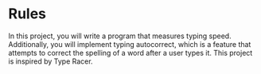 # Rules
In this project, you will write a program that measures typing speed. Additionally, you will implement typing autocorrect, which is a feature that attempts to correct the spelling of a word after a user types it. This project is inspired by Type Racer.
